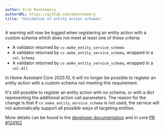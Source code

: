 ```yaml
---
author: Erik Montnemery
authorURL: https://github.com/emontnemery
title: "Validation of entity action schemas"
---
```


A warning will now be logged when registering an entity action  with a custom schema which does not meet at least one of these criteria:
- A validator returned by `cv.make_entity_service_schema`
- A validator returned by `cv.make_entity_service_schema`, wrapped in a `vol.Schema`
- A validator returned by `cv.make_entity_service_schema`, wrapped in a `vol.All`

In Home Assistant Core 2025.10, it will no longer be possible to register an entity action with a custom schema not meeting this requirement.

It's still possible to register an entity action with no schema, or with a dict representing the additional action call parameters.
The reason for the change is that if `cv.make_entity_service_schema` is not used, the service will not automatically support all possible ways of targeting entities.

More details can be found in the [developer documentation](/docs/dev_101_services/#entity-service-actions) and in core [PR #124102](https://github.com/home-assistant/core/pull/124102)

